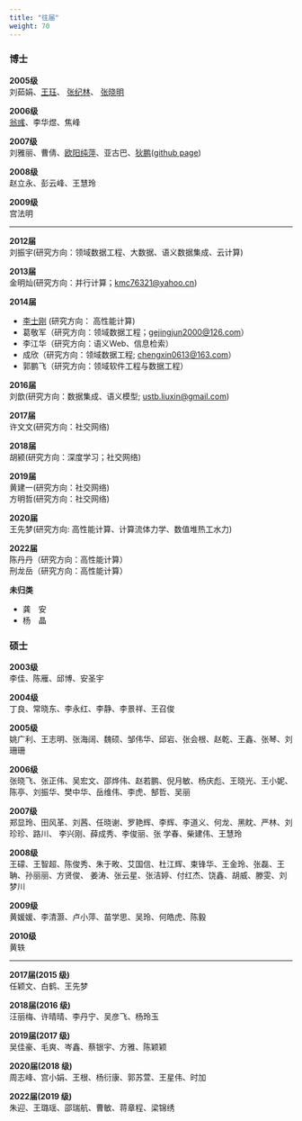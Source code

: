 ```yaml
---
title: "往届"
weight: 70
---
```


<!-- ## 往届 -->
### 博士

**2005级**  
刘茹娟、[王珏](http://www.cnic.cas.cn/sourcedb_cnic_cas/zw/zjrc/xwgg/202107/t20210702_6125763.html)、
[张纪林](http://cbs.hdu.edu.cn/2020/0622/c2588a109906/page.htm)、
[张晓明](https://xxxy.web.hebust.edu.cn/jyjx/yjsjy/ssjy/zhangxiaoming.htm)

**2006级**  
[翁彧](https://xingong.muc.edu.cn/info/1051/1150.htm)、李华煜、焦峰

**2007级**  
刘雅丽、曹倩、[欧阳纯萍](http://jsjxy.usc.edu.cn/info/2022/4741.htm)、亚古巴、[狄鹏](https://www.cse.unsw.edu.au/~pengd/)([github page](https://pengd.github.io/cv/))

**2008级**  
赵立永、彭云峰、王慧玲

**2009级**  
宫法明

----

**2012届**  
刘振宇(研究方向：领域数据工程、大数据、语义数据集成、云计算)

**2013届**  
金明灿(研究方向：并行计算；kmc76321@yahoo.cn)

**2014届**  
- [李士刚](https://shigangli.github.io) (研究方向： 高性能计算)
- 葛敬军（研究方向：领域数据工程；gejingjun2000@126.com）
- 李江华（研究方向：语义Web、信息检索）
- 成欣（研究方向：领域数据工程; chengxin0613@163.com）
- 郭鹏飞（研究方向：领域软件工程与数据工程）

**2016届**  
刘歆(研究方向：数据集成、语义模型; ustb.liuxin@gmail.com)

**2017届**  
许文文(研究方向：社交网络)

**2018届**  
胡颍(研究方向：深度学习；社交网络)

**2019届**  
黄建一(研究方向：社交网络)  
方明哲(研究方向：社交网络)

**2020届**  
王先梦(研究方向: 高性能计算、计算流体力学、数值堆热工水力)

**2022届**  
陈丹丹（研究方向：高性能计算）  
刑龙岳（研究方向：高性能计算）

**未归类**
- 龚　安
- 杨　晶


### 硕士
**2003级**  
李佳、陈雁、邱博、安圣宇

**2004级**  
丁良、常晓东、李永红、李静、李景祥、王召俊

**2005级**   
姚广利、王志明、张海阔、魏硕、邹伟华、邱岩、张会根、赵乾、王鑫、张琴、刘珊珊

**2006级**  
张晓飞、张正伟、吴宏文、邵烨伟、赵若鹏、倪月敏、杨庆彪、王晓光、王小妮、陈亭、刘振华、樊中华、岳维伟、李虎、郜哲、吴丽

**2007级**  
郑显玲、田风革、刘茜、任晓谢、罗艳辉、李辉、李道义、何龙、黑眈、严林、刘珍珍、路川、 李兴刚、薛成秀、李俊丽、张 学春、柴建伟、王慧玲

**2008级**  
王礞、王智超、陈俊秀、朱于畋、艾国信、杜江辉、束锋华、王金玲、张磊、王聃、孙丽丽、方贤俊、 姜涛、张云星、张洁婷、付红杰、饶鑫、胡威、滕雯、刘梦川

**2009级**  
黄媛媛、李清灏、卢小萍、苗学思、吴玲、何皓虎、陈毅

**2010级**  
黄轶

<!-- - 要曙财(728684087@qq.com) -->
----
<!-- 中间未维护，可能信息未知 -->
**2017届(2015 级)**  
任颖文、白鹤、王先梦

**2018届(2016 级)**  
汪丽梅、许晴晴、李丹宁、吴彦飞、杨玲玉

**2019届(2017 级)**  
吴佳豪、毛爽、岑鑫、蔡银宇、方雅、陈颖颖

**2020届(2018 级)**  
周志峰、宫小娟、王根、杨衍康、郭苏萱、王星伟、时加

**2022届(2019 级)**  
朱迎、王璐瑶、邵瑞航、曹敏、蒋章程、梁锦绣
